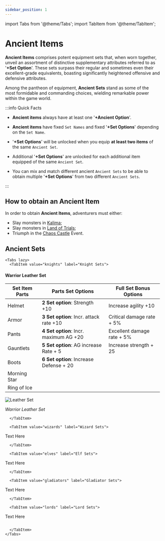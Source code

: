 ```yaml
---
sidebar_position: 1
---
```


import Tabs from '@theme/Tabs';
import TabItem from '@theme/TabItem';

# Ancient Items

**Ancient Items** comprises potent equipment sets that, when worn together, unveil an assortment of distinctive supplementary attributes referred to as '**+Set Option**'. These sets surpass their regular and sometimes even their excellent-grade equivalents, boasting significantly heightened offensive and defensive attributes.

Among the pantheon of equipment, **Ancient Sets** stand as some of the most formidable and commanding choices, wielding remarkable power within the game world.

:::info Quick Facts

- **Ancient items** always have at least one '**+Ancient Option**'.

- **Ancient items** have fixed `Set Names` and fixed '**+Set Options**' depending on the `Set Name`.

- '**+Set Options**' will be unlocked when you equip **at least two items** of the same `Ancient Set`.

- Additional '**+Set Options**' are unlocked for each additional item equipped of the same `Ancient Set`.

- You can mix and match different ancient `Ancient Sets` to be able to obtain multiple '**+Set Options**' from two different `Ancient Sets`.

:::

## How to obtain an Ancient Item

In order to obtain **Ancient Items**, adventurers must either:

- Slay monsters in [Kalima](/maps/kalima);
- Slay monsters in [Land of Trials](/maps/land-of-trials);
- Triumph in the [Chaos Castle](/events/chaos-castle) Event.

## Ancient Sets

```mdx-code-block
<Tabs lazy>
  <TabItem value="knights" label="Knight Sets">
```

#### Warrior Leather Set

| Set Item Parts | Parts Set Options                       | Full Set Bonus Options     |
| -------------- | --------------------------------------- | -------------------------- |
| Helmet         | **2 Set option**: Strength +10          | Increase agility +10       |
| Armor          | **3 Set option**: Incr. attack rate +10 | Critical damage rate + 5%  |
| Pants          | **4 Set option**: Incr. maximum AG +20  | Excellent damage rate + 5% |
| Gauntlets      | **5 Set option**: AG increase Rate + 5  | Increase strength + 25     |
| Boots          | **6 Set option**: Increase Defense + 20 |                            |
| Morning Star   |                                         |                            |
| Ring of Ice    |                                         |                            |

![Leather Set](/img/items/armors/dk/leather.png)

_Warrior Leather Set_

```mdx-code-block
  </TabItem>

  <TabItem value="wizards" label="Wizard Sets">
```

Text Here

```mdx-code-block
  </TabItem>

  <TabItem value="elves" label="Elf Sets">
```

Text Here

```mdx-code-block
  </TabItem>

  <TabItem value="gladiators" label="Gladiator Sets">
```

Text Here

```mdx-code-block
  </TabItem>

  <TabItem value="lords" label="Lord Sets">
```

Text Here

```mdx-code-block

  </TabItem>
</Tabs>
```

